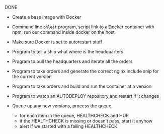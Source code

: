 DONE
* Create a base image with Docker
* Command line `phleet` program, script link to a Docker container with
  npm, run our command inside docker on the host
* Make sure Docker is set to autorestart stuff
* Program to tell a ship what where is the headquarters
* Program to pull the headquarters and iterate all the orders


* Program to take orders and generate the correct nginx include snip for
the current version
* Program to take orders and build and run the container at a version
* Program to watch an AUTODEPLOY repository and restart if it changes
* Queue up any new versions, process the queue
  * for each item in the queue, HEALTHCHECK and HUP
  * if the HEALTHCHECK is missing or doesn't pass, start it anyhow
  * alert if we started with a failing HEALTHCHECK

